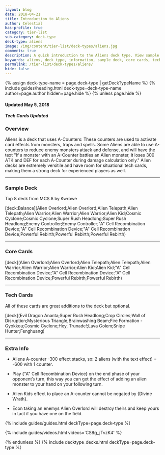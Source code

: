 ```yaml
---
layout: blog
date: 2018-04-21
title: Introduction to Aliens
author: Celestial
has-profile: true
category: tier-list
sub-category: deck-type
deck-type: aliens
image: /img/content/tier-list/deck-types/aliens.jpg
comments: true
description: A quick introduction to the Aliens deck type. View sample deck, core cards, tech cards, quick tips, guides, videos and other information.
keywords: aliens, deck type, information, sample deck, core cards, tech cards, quick tips, guides, videos
permalink: /tier-list/deck-types/aliens/
hide: false
---
```


{% assign deck-type-name = page.deck-type | getDeckTypeName %}
{% include guides/heading.html deck-type=deck-type-name author=page.author hidden=page.hide %}
{% unless page.hide %}

#### Updated May 5, 2018 
##### Tech Cards Updated

### Overview
Aliens is a deck that uses A-Counters: These counters are used to activate card effects from monsters, traps and spells. Some Aliens are able to use A-counters to reduce enemy monsters attack and defense, and will have the text "If a monster with an A-Counter battles an Alien monster, it loses 300 ATK and DEF for each A-Counter during damage calculation only." Alien decks are extremely versitile and have room for situational tech cards, making them a strong deck for experienced players as well.

---

### Sample Deck
Top 8 deck from MCS 8 by Kwrowe

[deck:Balance](Alien Overlord;Alien Overlord;Alien Telepath;Alien Telepath;Alien Warrior;Alien Warrior;Alien Warrior;Alien Kid;Cosmic Cyclone;Cosmic Cyclone;Super Rush Headlong;Super Rush Headlong;Enemy Controller;Enemy Controller;"A" Cell Recombination Device;"A" Cell Recombination Device;"A" Cell Recombination Device;Powerful Rebirth;Powerful Rebirth;Powerful Rebirth)

---  

### Core Cards

[deck](Alien Overlord;Alien Overlord;Alien Telepath;Alien Telepath;Alien Warrior;Alien Warrior;Alien Warrior;Alien Kid;Alien Kid;"A" Cell Recombination Device;"A" Cell Recombination Device;"A" Cell Recombination Device;Powerful Rebirth;Powerful Rebirth)
     
---

### Tech Cards
All of these cards are great additions to the deck but optional.  

[deck](Evil Dragon Ananta;Super Rush Headlong;Crop Circles;Wall of Disruption;Mysterious Triangle;Brainwashing Beam;Fire Formation - Gyokkou;Cosmic Cyclone;Hey, Trunade!;Lava Golem;Snipe Hunter;Fenghuang)

---

### Extra Info

* Aliens A-counter -300 effect stacks, so: 2 aliens (with the text effect) = -600 with 1 counter.

* Play {\"A\" Cell Recombination Device} on the end phase of your opponent’s turn, this way you can get the effect of adding an alien monster to your hand on your following turn.

* Alien Kids effect to place an A-counter cannot be negated by {Divine Wrath}.  

* Econ taking an enemys Alien Overlord will destroy theirs and keep yours in tact if you have one on the field.  
 

{% include guides/guides.html deckType=page.deck-type %}

{% include guides/videos.html videos='CS8g_jTvzK4' %}

{% endunless %}
{% include decktype_decks.html deckType=page.deck-type %}
